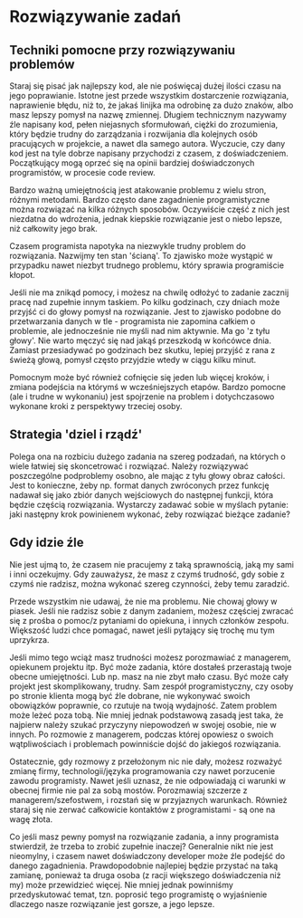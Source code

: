 # Rozwiązywanie zadań

## Techniki pomocne przy rozwiązywaniu problemów

Staraj się pisać jak najlepszy kod, ale nie poświęcaj dużej ilości czasu na jego poprawianie. Istotne jest przede wszystkim dostarczenie rozwiązania, naprawienie błędu, niż to, że jakaś linijka ma odrobinę za dużo znaków, albo masz lepszy pomysł na nazwę zmiennej. Długiem technicznym nazywamy źle napisany kod, pełen niejasnych sformułowań, ciężki do zrozumienia, który będzie trudny do zarządzania i rozwijania dla kolejnych osób pracujących w projekcie, a nawet dla samego autora. Wyczucie, czy dany kod jest na tyle dobrze napisany przychodzi z czasem, z doświadczeniem. Początkujący mogą oprzeć się na opinii bardziej doświadczonych programistów, w procesie code review.

Bardzo ważną umiejętnością jest atakowanie problemu z wielu stron, różnymi metodami. Bardzo często dane zagadnienie programistyczne można rozwiązać na kilka różnych sposobów. Oczywiście część z nich jest niezdatna do wdrożenia, jednak kiepskie rozwiązanie jest o niebo lepsze, niż całkowity jego brak.

Czasem programista napotyka na niezwykle trudny problem do rozwiązania. Nazwijmy ten stan 'ścianą'. To zjawisko może wystąpić w przypadku nawet niezbyt trudnego problemu, który sprawia programiście kłopot.

Jeśli nie ma znikąd pomocy, i możesz na chwilę odłożyć to zadanie zacznij pracę nad zupełnie innym taskiem. Po kilku godzinach, czy dniach może przyjść ci do głowy pomysł na rozwiązanie. Jest to zjawisko podobne do przetwarzania danych w tle - programista nie zapomina całkiem o problemie, ale jednocześnie nie myśli nad nim aktywnie. Ma go 'z tyłu głowy'. Nie warto męczyć się nad jakąś przeszkodą w końcówce dnia. Zamiast przesiadywać po godzinach bez skutku, lepiej przyjść z rana z świeżą głową, pomysł często przyjdzie wtedy w ciągu kilku minut.

Pomocnym może być również cofnięcie się jeden lub więcej kroków, i zmiana podejścia na którymś w wcześniejszych etapów. Bardzo pomocne (ale i trudne w wykonaniu) jest spojrzenie na problem i dotychczasowo wykonane kroki z perspektywy trzeciej osoby.

## Strategia 'dziel i rządź'

Polega ona na rozbiciu dużego zadania na szereg podzadań, na których o wiele łatwiej się skoncetrować i rozwiązać. Należy rozwiązywać poszczególne podproblemy osobno, ale mając z tyłu głowy obraz całości. Jest to konieczne, żeby np. format danych zwróconych przez funkcję nadawał się jako zbiór danych wejściowych do następnej funkcji, która będzie częścią rozwiązania. Wystarczy zadawać sobie w myślach pytanie: jaki następny krok powinienem wykonać, żeby rozwiązać bieżące zadanie?

## Gdy idzie źle

Nie jest ujmą to, że czasem nie pracujemy z taką sprawnością, jaką my sami i inni oczekujmy. Gdy zauważysz, że masz z czymś trudność, gdy sobie z czymś nie radzisz, można wykonać szereg czynności, żeby temu zaradzić.

Przede wszystkim nie udawaj, że nie ma problemu. Nie chowaj głowy w piasek. Jeśli nie radzisz sobie z danym zadaniem, możesz częściej zwracać się z prośba o pomoc/z pytaniami do opiekuna, i innych członków zespołu. Większość ludzi chce pomagać, nawet jeśli pytający się trochę mu tym uprzykrza.

Jeśli mimo tego wciąż masz trudności możesz porozmawiać z managerem, opiekunem projektu itp. Być może zadania, które dostałeś przerastają twoje obecne umiejętności. Lub np. masz na nie zbyt mało czasu. Być może cały projekt jest skomplikowany, trudny. Sam zespół programistyczny, czy osoby po stronie klienta mogą być źle dobrane, nie wykonywać swoich obowiązków poprawnie, co rzutuje na twoją wydajność. Zatem problem może leżeć poza tobą. Nie mniej jednak podstawową zasadą jest taka, że najpierw należy szukać przyczyny niepowodzeń w swojej osobie, nie w innych. Po rozmowie z managerem, podczas której opowiesz o swoich wątpliwościach i problemach powinniście dojść do jakiegoś rozwiązania.

Ostatecznie, gdy rozmowy z przełożonym nic nie dały, możesz rozważyć zmianę firmy, technologii/języka programowania czy nawet porzucenie zawodu programisty. Nawet jeśli uznasz, że nie odpowiadają ci warunki w obecnej firmie nie pal za sobą mostów. Porozmawiaj szczerze z managerem/szefostwem, i rozstań się w przyjaznych warunkach. Również staraj się nie zerwać całkowicie kontaktów z programistami - są one na wagę złota.

Co jeśli masz pewny pomysł na rozwiązanie zadania, a inny programista stwierdził, że trzeba to zrobić zupełnie inaczej? Generalnie nikt nie jest nieomylny, i czasem nawet doświadczony developer może źle podejść do danego zagadnienia. Prawdopodobnie najlepiej będzie przystać na taką zamianę, ponieważ ta druga osoba (z racji większego doświadczenia niż my) może przewidzieć więcej. Nie mniej jednak powinniśmy przedyskutować temat, tzn. poprosić tego programistę o wyjaśnienie dlaczego nasze rozwiązanie jest gorsze, a jego lepsze.
